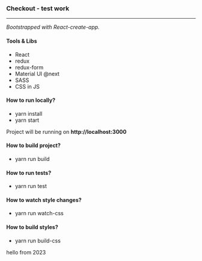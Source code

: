 
### Checkout - test work

---
*Bootstrapped with React-create-app.*
#### Tools & Libs
- React
- redux
- redux-form
- Material UI @next
- SASS
- CSS in JS

#### How to run locally?
- yarn install
- yarn start

 Project will be running on **http://localhost:3000**

#### How to build project?
- yarn run build

#### How to run tests?
- yarn run test

#### How to watch style changes?
- yarn run watch-css

#### How to build styles?
- yarn run build-css

hello from 2023

